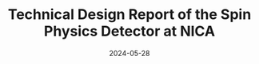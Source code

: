 ---
title: "Technical Design Report of the Spin Physics Detector at NICA"
collection: publications
permalink: /publication/2024-05-28-paper-title-number-6
date: 2024-05-28
venue: 'arXiv'
paperurl: 'https://arxiv.org/abs/2404.08317'
citation: 'V.M. Abazov et al. Technical Design Report of the Spin Physics Detector at NICA (2024). https://arxiv.org/abs/2404.08317'
---